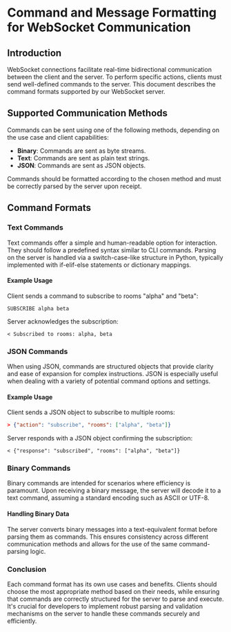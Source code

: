 # Command and Message Formatting for WebSocket Communication

## Introduction

WebSocket connections facilitate real-time bidirectional communication between the client and the server. To perform specific actions, clients must send well-defined commands to the server. This document describes the command formats supported by our WebSocket server.

## Supported Communication Methods

Commands can be sent using one of the following methods, depending on the use case and client capabilities:

- **Binary**: Commands are sent as byte streams.
- **Text**: Commands are sent as plain text strings.
- **JSON**: Commands are sent as JSON objects.

Commands should be formatted according to the chosen method and must be correctly parsed by the server upon receipt.

## Command Formats

### Text Commands

Text commands offer a simple and human-readable option for interaction. They should follow a predefined syntax similar to CLI commands. Parsing on the server is handled via a switch-case-like structure in Python, typically implemented with if-elif-else statements or dictionary mappings.

#### Example Usage

Client sends a command to subscribe to rooms "alpha" and "beta":

    SUBSCRIBE alpha beta

Server acknowledges the subscription:

    < Subscribed to rooms: alpha, beta

### JSON Commands

When using JSON, commands are structured objects that provide clarity and ease of expansion for complex instructions. JSON is especially useful when dealing with a variety of potential command options and settings.

#### Example Usage

Client sends a JSON object to subscribe to multiple rooms:

```json
> {"action": "subscribe", "rooms": ["alpha", "beta"]}
```

Server responds with a JSON object confirming the subscription:


    < {"response": "subscribed", "rooms": ["alpha", "beta"]}

### Binary Commands

Binary commands are intended for scenarios where efficiency is paramount. Upon receiving a binary message, the server will decode it to a text command, assuming a standard encoding such as ASCII or UTF-8.

#### Handling Binary Data

The server converts binary messages into a text-equivalent format before parsing them as commands. This ensures consistency across different communication methods and allows for the use of the same command-parsing logic.

### Conclusion

Each command format has its own use cases and benefits. Clients should choose the most appropriate method based on their needs, while ensuring that commands are correctly structured for the server to parse and execute. It's crucial for developers to implement robust parsing and validation mechanisms on the server to handle these commands securely and efficiently.

